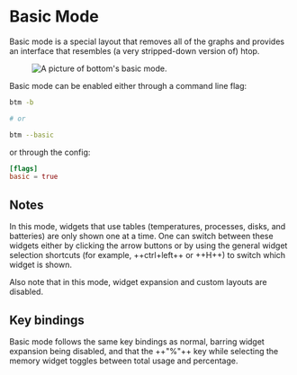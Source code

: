 # Basic Mode

Basic mode is a special layout that removes all of the graphs and provides an interface that resembles (a very stripped-down version of) htop.

<figure>
    <img src="../../assets/screenshots/basic.png" alt="A picture of bottom's basic mode."/>
</figure>

Basic mode can be enabled either through a command line flag:

```bash
btm -b

# or

btm --basic
```

or through the config:

```toml
[flags]
basic = true
```

## Notes

In this mode, widgets that use tables (temperatures, processes, disks, and batteries) are only shown one at a time.
One can switch between these widgets either by clicking the arrow buttons or by using the general widget selection shortcuts (for example, ++ctrl+left++ or ++H++)
to switch which widget is shown.

Also note that in this mode, widget expansion and custom layouts are disabled.

## Key bindings

Basic mode follows the same key bindings as normal, barring widget expansion being disabled, and that the ++"%"++ key while selecting the memory widget toggles between total usage and percentage.
